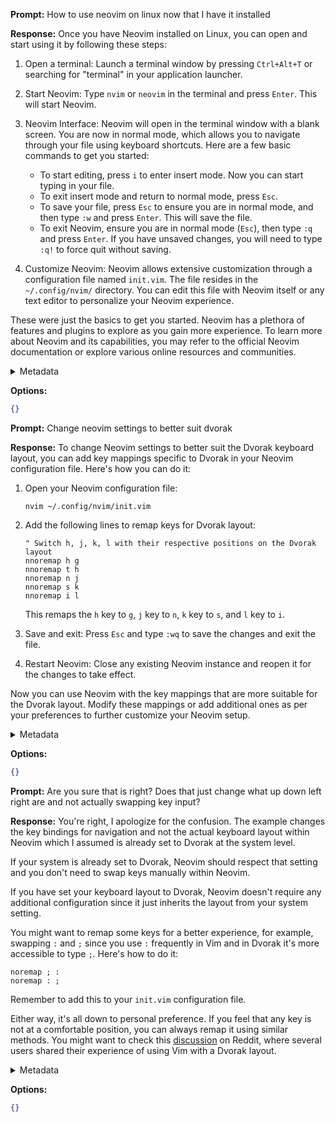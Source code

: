 **Prompt:**
How to use neovim on linux now that I have it installed

**Response:**
Once you have Neovim installed on Linux, you can open and start using it by following these steps:

1. Open a terminal: Launch a terminal window by pressing `Ctrl+Alt+T` or searching for "terminal" in your application launcher.

2. Start Neovim: Type `nvim` or `neovim` in the terminal and press `Enter`. This will start Neovim.

3. Neovim Interface: Neovim will open in the terminal window with a blank screen. You are now in normal mode, which allows you to navigate through your file using keyboard shortcuts. Here are a few basic commands to get you started:

   - To start editing, press `i` to enter insert mode. Now you can start typing in your file.
   - To exit insert mode and return to normal mode, press `Esc`.
   - To save your file, press `Esc` to ensure you are in normal mode, and then type `:w` and press `Enter`. This will save the file.
   - To exit Neovim, ensure you are in normal mode (`Esc`), then type `:q` and press `Enter`. If you have unsaved changes, you will need to type `:q!` to force quit without saving.

4. Customize Neovim: Neovim allows extensive customization through a configuration file named `init.vim`. The file resides in the `~/.config/nvim/` directory. You can edit this file with Neovim itself or any text editor to personalize your Neovim experience.

These were just the basics to get you started. Neovim has a plethora of features and plugins to explore as you gain more experience. To learn more about Neovim and its capabilities, you may refer to the official Neovim documentation or explore various online resources and communities.

<details><summary>Metadata</summary>

- Duration: 16095 ms
- Datetime: 2023-09-04T15:00:27.186136
- Model: gpt-3.5-turbo-0613

</details>

**Options:**
```json
{}
```

**Prompt:**
Change neovim settings to better suit dvorak

**Response:**
To change Neovim settings to better suit the Dvorak keyboard layout, you can add key mappings specific to Dvorak in your Neovim configuration file. Here's how you can do it:

1. Open your Neovim configuration file:
   ```
   nvim ~/.config/nvim/init.vim
   ```

2. Add the following lines to remap keys for Dvorak layout:
   ```
   " Switch h, j, k, l with their respective positions on the Dvorak layout
   nnoremap h g
   nnoremap t h
   nnoremap n j
   nnoremap s k
   nnoremap i l
   ```

   This remaps the `h` key to `g`, `j` key to `n`, `k` key to `s`, and `l` key to `i`. 

3. Save and exit:
   Press `Esc` and type `:wq` to save the changes and exit the file.

4. Restart Neovim:
   Close any existing Neovim instance and reopen it for the changes to take effect.

Now you can use Neovim with the key mappings that are more suitable for the Dvorak layout. Modify these mappings or add additional ones as per your preferences to further customize your Neovim setup.

<details><summary>Metadata</summary>

- Duration: 12521 ms
- Datetime: 2023-09-04T15:05:15.479810
- Model: gpt-3.5-turbo-0613

</details>

**Options:**
```json
{}
```

**Prompt:**
Are you sure that is right? Does that just change what up down left right are and not actually swapping key input?

**Response:**
You're right, I apologize for the confusion. The example changes the key bindings for navigation and not the actual keyboard layout within Neovim which I assumed is already set to Dvorak at the system level. 

If your system is already set to Dvorak, Neovim should respect that setting and you don't need to swap keys manually within Neovim. 

If you have set your keyboard layout to Dvorak, Neovim doesn't require any additional configuration since it just inherits the layout from your system setting. 

You might want to remap some keys for a better experience, for example, swapping `:` and `;` since you use `:` frequently in Vim and in Dvorak it's more accessible to type `;`. Here's how to do it:

```
noremap ; :
noremap : ;
```
Remember to add this to your `init.vim` configuration file. 

Either way, it's all down to personal preference. If you feel that any key is not at a comfortable position, you can always remap it using similar methods. You might want to check this [discussion](https://www.reddit.com/r/vim/comments/2jq6ed/using_vim_with_a_dvorak_layout/) on Reddit, where several users shared their experience of using Vim with a Dvorak layout.

<details><summary>Metadata</summary>

- Duration: 28509 ms
- Datetime: 2023-09-04T15:09:07.630604
- Model: gpt-4-0613

</details>

**Options:**
```json
{}
```

